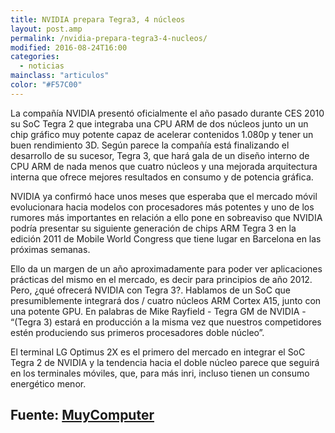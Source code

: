 ```yaml
---
title: NVIDIA prepara Tegra3, 4 núcleos
layout: post.amp
permalink: /nvidia-prepara-tegra3-4-nucleos/
modified: 2016-08-24T16:00
categories:
  - noticias
mainclass: "articulos"
color: "#F57C00"
---
```


La compañía NVIDIA presentó oficialmente el año pasado durante CES 2010 su SoC Tegra 2 que integraba una CPU ARM de dos núcleos junto un un chip gráfico muy potente capaz de acelerar contenidos 1.080p y tener un buen rendimiento 3D. Según parece la compañía está finalizando el desarrollo de su sucesor, Tegra 3, que hará gala de un diseño interno de CPU ARM de nada menos que cuatro núcleos y una mejorada arquitectura interna que ofrece mejores resultados en consumo y de potencia gráfica.

<!--ad-->

NVIDIA ya confirmó hace unos meses que esperaba que el mercado móvil evolucionara hacia modelos con procesadores más potentes y uno de los rumores más importantes en relación a ello pone en sobreaviso que NVIDIA podría presentar su siguiente generación de chips ARM Tegra 3 en la edición 2011 de Mobile World Congress que tiene lugar en Barcelona en las próximas semanas.

Ello da un margen de un año aproximadamente para poder ver aplicaciones prácticas del mismo en el mercado, es decir para principios de año 2012. Pero, ¿qué ofrecerá NVIDIA con Tegra 3?. Hablamos de un SoC que presumiblemente integrará dos / cuatro núcleos ARM Cortex A15, junto con una potente GPU. En palabras de Mike Rayfield - Tegra GM de NVIDIA - &#8220;(Tegra 3) estará en producción a la misma vez que nuestros competidores estén produciendo sus primeros procesadores doble núcleo&#8221;.

El terminal LG Optimus 2X es el primero del mercado en integrar el SoC Tegra 2 de NVIDIA y la tendencia hacia el doble núcleo parece que seguirá en los terminales móviles, que, para más inri, incluso tienen un consumo energético menor.

## Fuente: [MuyComputer][1]

 [1]: http://muycomputer.com/FrontOffice/ZonaPractica/Especiales/especialDet/_wE9ERk2XxDDr8n45RcN0iBq7fz1C_Q8RqPHSU9Fta6H7rbf4Fs2tgJWgIN18521s
